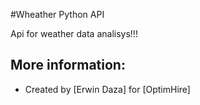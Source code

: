 #Wheather Python API

Api for weather data analisys!!!

## More information:

- Created by [Erwin Daza] for [OptimHire]
